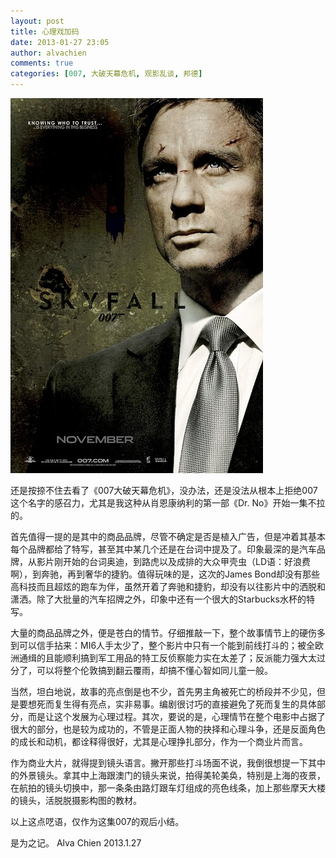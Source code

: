 ```yaml
---
layout: post
title: 心理戏加码
date: 2013-01-27 23:05
author: alvachien
comments: true
categories: [007, 大破天幕危机, 观影乱谈, 邦德]
---
```

![007 SkyFall](/assets/uploads/2013/01/007_SkyFall.jpg)

还是按捺不住去看了《007大破天幕危机》，没办法，还是没法从根本上拒绝007这个名字的感召力，尤其是我这种从肖恩康纳利的第一部《Dr. No》开始一集不拉的。

首先值得一提的是其中的商品品牌，尽管不确定是否是植入广告，但是冲着其基本每个品牌都给了特写，甚至其中某几个还是在台词中提及了。印象最深的是汽车品牌，从影片刚开始的台词奥迪，到路虎以及成排的大众甲壳虫（LD语：好浪费啊），到奔驰，再到奢华的捷豹。值得玩味的是，这次的James Bond却没有那些高科技而且超炫的跑车为伴，虽然开着了奔驰和捷豹，却没有以往影片中的洒脱和潇洒。除了大批量的汽车招牌之外，印象中还有一个很大的Starbucks水杯的特写。

大量的商品品牌之外，便是苍白的情节。仔细推敲一下，整个故事情节上的硬伤多到可以信手拈来：MI6人手太少了，整个影片中只有一个能到前线打斗的；被全欧洲通缉的且能顺利搞到军工用品的特工反侦察能力实在太差了；反派能力强大太过分了，可以将整个伦敦搞到翻云覆雨，却搞不懂心智如同儿童一般。

当然，坦白地说，故事的亮点倒是也不少，首先男主角被死亡的桥段并不少见，但是要想死而复生得有亮点，实非易事。编剧很讨巧的直接避免了死而复生的具体部分，而是让这个发展为心理过程。其次，要说的是，心理情节在整个电影中占据了很大的部分，也是较为成功的，不管是正面人物的抉择和心理斗争，还是反面角色的成长和动机，都诠释得很好，尤其是心理挣扎部分，作为一个商业片而言。

作为商业大片，就得提到镜头语言。撇开那些打斗场面不说，我倒很想提一下其中的外景镜头。拿其中上海跟澳门的镜头来说，拍得美轮美奂，特别是上海的夜景，在航拍的镜头切换中，那一条条由路灯跟车灯组成的亮色线条，加上那些摩天大楼的镜头，活脱脱摄影构图的教材。

以上这点呓语，仅作为这集007的观后小结。

是为之记。
Alva Chien
2013.1.27
